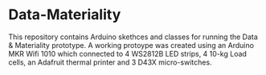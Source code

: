 # Data-Materiality

This repository contains Arduino skethces and classes for running the Data & Materiality prototype. A working protoype was created using an Arduino MKR  Wifi 1010 which connected to 4 WS2812B LED strips, 4 10-kg Load cells, an Adafruit thermal printer and 3 D43X micro-switches.

